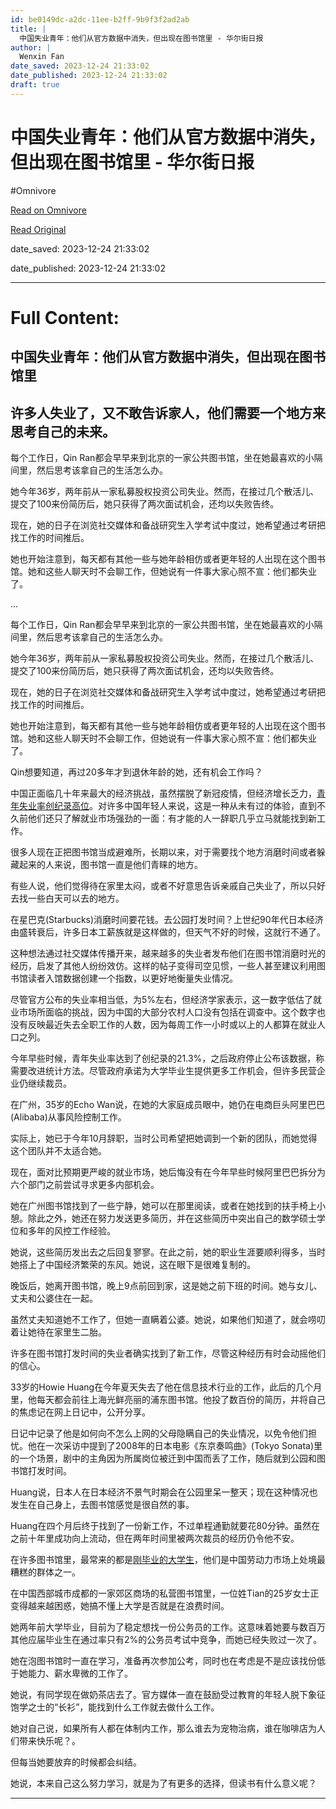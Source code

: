 ```yaml
---
id: be0149dc-a2dc-11ee-b2ff-9b9f3f2ad2ab
title: |
  中国失业青年：他们从官方数据中消失，但出现在图书馆里 - 华尔街日报
author: |
  Wenxin Fan
date_saved: 2023-12-24 21:33:02
date_published: 2023-12-24 21:33:02
draft: true
---
```


# 中国失业青年：他们从官方数据中消失，但出现在图书馆里 - 华尔街日报
#Omnivore

[Read on Omnivore](https://omnivore.app/me/-18c9f32a3dd)

[Read Original](https://cn.wsj.com/amp/articles/%E4%B8%AD%E5%9B%BD%E5%A4%B1%E4%B8%9A%E8%80%85%E5%B9%B6%E4%B8%8D%E6%80%BB%E6%98%AF%E5%87%BA%E7%8E%B0%E5%9C%A8%E6%95%B0%E6%8D%AE%E4%B8%AD-%E4%BD%86%E4%BC%9A%E5%9C%A8%E5%9B%BE%E4%B9%A6%E9%A6%86%E4%B8%AD-0ae966d9)

date_saved: 2023-12-24 21:33:02

date_published: 2023-12-24 21:33:02

--- 

# Full Content: 

##  中国失业青年：他们从官方数据中消失，但出现在图书馆里

## 许多人失业了，又不敢告诉家人，他们需要一个地方来思考自己的未来。

每个工作日，Qin Ran都会早早来到北京的一家公共图书馆，坐在她最喜欢的小隔间里，然后思考该拿自己的生活怎么办。

她今年36岁，两年前从一家私募股权投资公司失业。然而，在接过几个散活儿、提交了100来份简历后，她只获得了两次面试机会，还均以失败告终。

现在，她的日子在浏览社交媒体和备战研究生入学考试中度过，她希望通过考研把找工作的时间推后。

她也开始注意到，每天都有其他一些与她年龄相仿或者更年轻的人出现在这个图书馆。她和这些人聊天时不会聊工作，但她说有一件事大家心照不宣：他们都失业了。

...

每个工作日，Qin Ran都会早早来到北京的一家公共图书馆，坐在她最喜欢的小隔间里，然后思考该拿自己的生活怎么办。

她今年36岁，两年前从一家私募股权投资公司失业。然而，在接过几个散活儿、提交了100来份简历后，她只获得了两次面试机会，还均以失败告终。

现在，她的日子在浏览社交媒体和备战研究生入学考试中度过，她希望通过考研把找工作的时间推后。

她也开始注意到，每天都有其他一些与她年龄相仿或者更年轻的人出现在这个图书馆。她和这些人聊天时不会聊工作，但她说有一件事大家心照不宣：他们都失业了。

Qin想要知道，再过20多年才到退休年龄的她，还有机会工作吗？

中国正面临几十年来最大的经济挑战，虽然摆脱了新冠疫情，但经济增长乏力，[青年失业率创纪录高位](https://cn.wsj.com/articles/CN-CEC-20230727140820)。对许多中国年轻人来说，这是一种从未有过的体验，直到不久前他们还只了解就业市场强劲的一面：有才能的人一辞职几乎立马就能找到新工作。

很多人现在正把图书馆当成避难所，长期以来，对于需要找个地方消磨时间或者躲藏起来的人来说，图书馆一直是他们青睐的地方。

有些人说，他们觉得待在家里太闷，或者不好意思告诉亲戚自己失业了，所以只好去找一些白天可以去的地方。

在星巴克(Starbucks)消磨时间要花钱。去公园打发时间？上世纪90年代日本经济由盛转衰后，许多日本工薪族就是这样做的，但天气不好的时候，这就行不通了。

这种想法通过社交媒体传播开来，越来越多的失业者发布他们在图书馆消磨时光的经历，启发了其他人纷纷效仿。这样的帖子变得司空见惯，一些人甚至建议利用图书馆读者入馆数据创建一个指数，以更好地衡量失业情况。

尽管官方公布的失业率相当低，为5%左右，但经济学家表示，这一数字低估了就业市场所面临的挑战，因为中国的大部分农村人口没有包括在调查中。这个数字也没有反映最近失去全职工作的人数，因为每周工作一小时或以上的人都算在就业人口之列。

今年早些时候，青年失业率达到了创纪录的21.3%，之后政府停止公布该数据，称需要改进统计方法。尽管政府承诺为大学毕业生提供更多工作机会，但许多民营企业仍继续裁员。

在广州，35岁的Echo Wan说，在她的大家庭成员眼中，她仍在电商巨头阿里巴巴(Alibaba)从事风险控制工作。

实际上，她已于今年10月辞职，当时公司希望把她调到一个新的团队，而她觉得这个团队并不太适合她。

现在，面对比预期更严峻的就业市场，她后悔没有在今年早些时候阿里巴巴拆分为六个部门之前尝试寻求更多内部机会。

她在广州图书馆找到了一些宁静，她可以在那里阅读，或者在她找到的扶手椅上小憩。除此之外，她还在努力发送更多简历，并在这些简历中突出自己的数学硕士学位和多年的风控工作经验。

她说，这些简历发出去之后回复寥寥。在此之前，她的职业生涯要顺利得多，当时她搭上了中国经济繁荣的东风。她说，这在眼下是很难复制的。

晚饭后，她离开图书馆，晚上9点前回到家，这是她之前下班的时间。她与女儿、丈夫和公婆住在一起。

虽然丈夫知道她不工作了，但她一直瞒着公婆。她说，如果他们知道了，就会唠叨着让她待在家里生二胎。

许多在图书馆打发时间的失业者确实找到了新工作，尽管这种经历有时会动摇他们的信心。

33岁的Howie Huang在今年夏天失去了他在信息技术行业的工作，此后的几个月里，他每天都会前往上海光鲜亮丽的浦东图书馆。他投了数百份的简历，并将自己的焦虑记在网上日记中，公开分享。

日记中记录了他是如何向不怎么上网的父母隐瞒自己的失业情况，以免令他们担忧。他在一次采访中提到了2008年的日本电影《东京奏鸣曲》(Tokyo Sonata)里的一个场景，剧中的主角因为所属岗位被迁到中国而丢了工作，随后就到公园和图书馆打发时间。

Huang说，日本人在日本经济不景气时期会在公园里呆一整天；现在这种情况也发生在自己身上，去图书馆感觉是很自然的事。

Huang在四个月后终于找到了一份新工作，不过单程通勤就要花80分钟。虽然在之前十年里成功向上流动，但在两年时间里被两次裁员的经历仍令他不安。

在许多图书馆里，最常来的都是[刚毕业的大学生](https://cn.wsj.com/articles/CN-CEC-20230523131935)，他们是中国劳动力市场上处境最糟糕的群体之一。

在中国西部城市成都的一家郊区商场的私营图书馆里，一位姓Tian的25岁女士正变得越来越困惑，她搞不懂上大学是否就是在浪费时间。

她两年前大学毕业，目前为了稳定想找一份公务员的工作。这意味着她要与数百万其他应届毕业生在通过率只有2%的公务员考试中竞争，而她已经失败过一次了。

她在泡图书馆时一直在学习，准备再次参加公考，同时也在考虑是不是应该找份低于她能力、薪水卑微的工作了。

她说，有同学现在做奶茶店去了。官方媒体一直在鼓励受过教育的年轻人脱下象征饱学之士的“长衫”，能找到什么工作就去做什么工作。

她对自己说，如果所有人都在体制内工作，那么谁去为宠物治病，谁在咖啡店为人们带来快乐呢？。

但每当她要放弃的时候都会纠结。

她说，本来自己这么努力学习，就是为了有更多的选择，但读书有什么意义呢？

---

